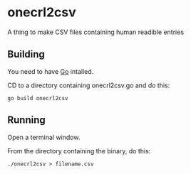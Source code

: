 # onecrl2csv
A thing to make CSV files containing human readible entries

## Building
You need to have [Go](https://golang.org) intalled.

CD to a directory containing onecrl2csv.go and do this:
```
go build onecrl2csv
```

## Running
Open a terminal window.

From the directory containing the binary, do this:
```
./onecrl2csv > filename.csv
```

